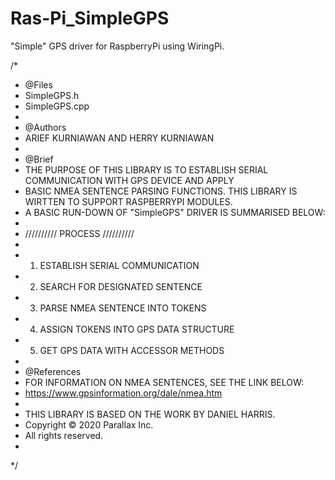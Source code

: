 # Ras-Pi_SimpleGPS
"Simple" GPS driver for RaspberryPi using WiringPi.

/*
 * @Files
 * SimpleGPS.h
 * SimpleGPS.cpp
 *
 * @Authors
 * ARIEF KURNIAWAN AND HERRY KURNIAWAN
 *
 * @Brief
 * THE PURPOSE OF THIS LIBRARY IS TO ESTABLISH SERIAL COMMUNICATION WITH GPS DEVICE AND APPLY
 * BASIC NMEA SENTENCE PARSING FUNCTIONS. THIS LIBRARY IS WIRTTEN TO SUPPORT RASPBERRYPI MODULES.
 * A BASIC RUN-DOWN OF "SimpleGPS" DRIVER IS SUMMARISED BELOW:
 *
 * ////////// PROCESS //////////
 *
 * 1. ESTABLISH SERIAL COMMUNICATION
 * 2. SEARCH FOR DESIGNATED SENTENCE
 * 3. PARSE NMEA SENTENCE INTO TOKENS
 * 4. ASSIGN TOKENS INTO GPS DATA STRUCTURE
 * 5. GET GPS DATA WITH ACCESSOR METHODS
 *
 * @References
 * FOR INFORMATION ON NMEA SENTENCES, SEE THE LINK BELOW:
 * https://www.gpsinformation.org/dale/nmea.htm
 *
 * THIS LIBRARY IS BASED ON THE WORK BY DANIEL HARRIS.
 * Copyright © 2020 Parallax Inc.
 * All rights reserved.
 *
*/
